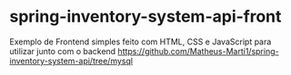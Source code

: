 # spring-inventory-system-api-front
Exemplo de Frontend simples feito com HTML, CSS e JavaScript para utilizar junto com o backend https://github.com/Matheus-Marti1/spring-inventory-system-api/tree/mysql
